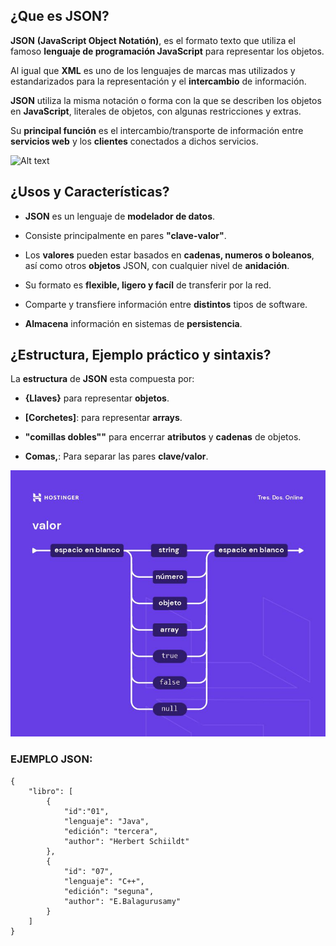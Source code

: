 ## ¿Que es JSON?

**JSON** **(JavaScript Object Notatión)**, es el formato texto que utiliza 
el famoso **lenguaje de programación JavaScript** para representar los objetos.

Al igual que **XML** es uno de los lenguajes de marcas mas utilizados y 
estandarizados para la representación y el **intercambio** de información.

**JSON** utiliza la misma notación o forma con la que se describen los objetos 
en **JavaScript**, literales de objetos, con algunas restricciones y extras.

Su **principal función** es el intercambio/transporte de información entre 
**servicios web** y los **clientes** conectados a dichos servicios.

![Alt text](image-2.png)

## ¿Usos y Características?

+ **JSON** es un lenguaje de **modelador de datos**.

+ Consiste principalmente en pares **"clave-valor"**.

+ Los **valores** pueden estar basados en **cadenas, numeros o boleanos**, así 
como otros **objetos** JSON, con cualquier nivel de **anidación**.

+ Su formato es **flexible, ligero y facíl** de transferir por la red.

+ Comparte y transfiere información entre **distintos** tipos de software.

+ **Almacena** información en sistemas de **persistencia**.

## ¿Estructura, Ejemplo práctico y sintaxis?

La **estructura** de **JSON** esta compuesta por:

+ **{Llaves}** para representar **objetos**.  

+ **[Corchetes]**: para representar **arrays**.

+ **"comillas dobles""** para encerrar **atributos** y **cadenas** de objetos.

+ **Comas,**: Para separar las pares **clave/valor**.

![Alt text](image-4.png)
### EJEMPLO JSON: 
```
{
    "libro": [
        {
            "id":"01",
            "lenguaje": "Java",
            "edición": "tercera",
            "author": "Herbert Schiildt"
        },
        {
            "id": "07",
            "lenguaje": "C++",
            "edición": "seguna",
            "author": "E.Balagurusamy"
        }
    ]
}
```
